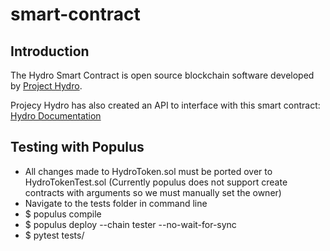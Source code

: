 # smart-contract

## Introduction
<p>The Hydro Smart Contract is open source blockchain software developed by <a href="http://www.projecthydro.com">Project Hydro</a>.</p>
<p>Projecy Hydro has also created an API to interface with this smart contract: <a href="https://github.com/hydrogen-dev/hydro-docs">Hydro Documentation</a></p>


## Testing with Populus
- All changes made to HydroToken.sol must be ported over to HydroTokenTest.sol (Currently populus does not support create contracts with arguments so we must manually set the owner)
- Navigate to the tests folder in command line
- $ populus compile
- $ populus deploy --chain tester --no-wait-for-sync
- $ pytest tests/
